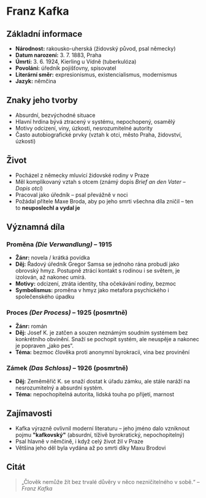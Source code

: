 # Franz Kafka

## Základní informace
- **Národnost:** rakousko-uherská (židovský původ, psal německy)
- **Datum narození:** 3. 7. 1883, Praha  
- **Úmrtí:** 3. 6. 1924, Kierling u Vídně (tuberkulóza)
- **Povolání:** úředník pojišťovny, spisovatel
- **Literární směr:** expresionismus, existencialismus, modernismus
- **Jazyk:** němčina

## Znaky jeho tvorby
- Absurdní, bezvýchodné situace
- Hlavní hrdina bývá ztracený v systému, nepochopený, osamělý
- Motivy odcizení, viny, úzkosti, nesrozumitelné autority
- Často autobiografické prvky (vztah k otci, město Praha, židovství, úzkosti)

## Život
- Pocházel z německy mluvící židovské rodiny v Praze
- Měl komplikovaný vztah s otcem (známý dopis *Brief an den Vater* – *Dopis otci*)
- Pracoval jako úředník – psal převážně v noci
- Požádal přítele Maxe Broda, aby po jeho smrti všechna díla zničil – ten to **neuposlechl a vydal je**

## Významná díla

### Proměna *(Die Verwandlung)* – 1915
- **Žánr:** novela / krátká povídka
- **Děj:** Řadový úředník Gregor Samsa se jednoho rána probudí jako obrovský hmyz. Postupně ztrácí kontakt s rodinou i se světem, je izolován, až nakonec umírá.
- **Motivy:** odcizení, ztráta identity, tíha očekávání rodiny, bezmoc
- **Symbolismus:** proměna v hmyz jako metafora psychického i společenského úpadku

### Proces *(Der Process)* – 1925 (posmrtně)
- **Žánr:** román
- **Děj:** Josef K. je zatčen a souzen neznámým soudním systémem bez konkrétního obvinění. Snaží se pochopit systém, ale neuspěje a nakonec je popraven „jako pes“.
- **Téma:** bezmoc člověka proti anonymní byrokracii, vina bez provinění

### Zámek *(Das Schloss)* – 1926 (posmrtně)
- **Děj:** Zeměměřič K. se snaží dostat k úřadu zámku, ale stále naráží na nesrozumitelný a absurdní systém.
- **Téma:** nepochopitelná autorita, lidská touha po přijetí, marnost

## Zajímavosti
- Kafka výrazně ovlivnil moderní literaturu – jeho jméno dalo vzniknout pojmu **"kafkovský"** (absurdní, tíživě byrokratický, nepochopitelný)
- Psal hlavně v němčině, i když celý život žil v Praze
- Většina jeho děl byla vydána až po smrti díky Maxu Brodovi

## Citát
> „Člověk nemůže žít bez trvalé důvěry v něco nezničitelného v sobě.“ – *Franz Kafka*
